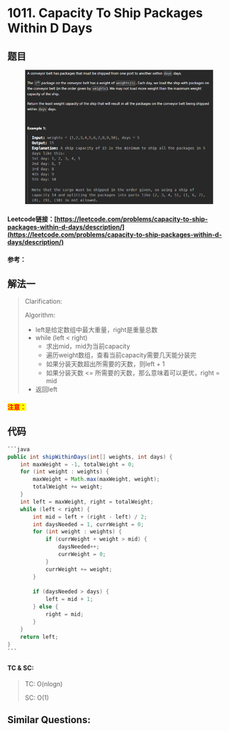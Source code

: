 # 1011. Capacity To Ship Packages Within D Days

## 题目

<figure><img src="../../.gitbook/assets/image (11) (1) (1) (1).png" alt=""><figcaption></figcaption></figure>

#### Leetcode链接：[https://leetcode.com/problems/capacity-to-ship-packages-within-d-days/description/](https://leetcode.com/problems/capacity-to-ship-packages-within-d-days/description/)

#### 参考：

## 解法一

> Clarification:&#x20;
>
> Algorithm:&#x20;
>
> * left是给定数组中最大重量，right是重量总数
> * while (left < right)
>   * 求出mid，mid为当前capacity
>   * 遍历weight数组，查看当前capacity需要几天能分装完
>   * 如果分装天数超出所需要的天数，则left + 1
>   * 如果分装天数 <= 所需要的天数，那么意味着可以更优，right = mid
> * 返回left

#### <mark style="color:red;">注意：</mark>

## 代码

````java
```java
public int shipWithinDays(int[] weights, int days) {
    int maxWeight = -1, totalWeight = 0;
    for (int weight : weights) {
        maxWeight = Math.max(maxWeight, weight);
        totalWeight += weight;
    }
    int left = maxWeight, right = totalWeight;
    while (left < right) {
        int mid = left + (right - left) / 2;
        int daysNeeded = 1, currWeight = 0;
        for (int weight : weights) {
            if (currWeight + weight > mid) {
                daysNeeded++;
                currWeight = 0;
            }
            currWeight += weight;
        }

        if (daysNeeded > days) {
            left = mid + 1;
        } else {
            right = mid;
        }
    }
    return left;
}
```
````

#### TC & SC:&#x20;

> TC: O(nlogn)
>
> SC: O(1)

## **Similar Questions:**&#x20;

